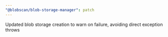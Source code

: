 ```yaml
---
"@blobscan/blob-storage-manager": patch
---
```


Updated blob storage creation to warn on failure, avoiding direct exception throws
